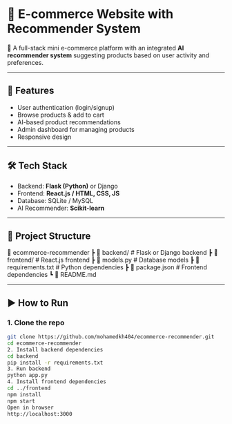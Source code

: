 # 🛒 E-commerce Website with Recommender System

📌 A full-stack mini e-commerce platform with an integrated **AI recommender system** suggesting products based on user activity and preferences.

---

## 🚀 Features
- User authentication (login/signup)  
- Browse products & add to cart  
- AI-based product recommendations  
- Admin dashboard for managing products  
- Responsive design  

---

## 🛠️ Tech Stack
- Backend: **Flask (Python)** or Django  
- Frontend: **React.js / HTML, CSS, JS**  
- Database: SQLite / MySQL  
- AI Recommender: **Scikit-learn**  

---

## 📂 Project Structure
📁 ecommerce-recommender
┣ 📂 backend/ # Flask or Django backend
┣ 📂 frontend/ # React.js frontend
┣ 📜 models.py # Database models
┣ 📜 requirements.txt # Python dependencies
┣ 📜 package.json # Frontend dependencies
┗ 📜 README.md

---

## ▶️ How to Run

### 1. Clone the repo
```bash
git clone https://github.com/mohamedkh404/ecommerce-recommender.git
cd ecommerce-recommender
2. Install backend dependencies
cd backend
pip install -r requirements.txt
3. Run backend
python app.py
4. Install frontend dependencies
cd ../frontend
npm install
npm start
Open in browser
http://localhost:3000
